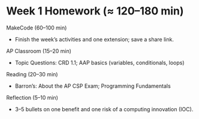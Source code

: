 # Week 1 Homework (≈ 120–180 min)

MakeCode (60–100 min)
- Finish the week’s activities and one extension; save a share link.

AP Classroom (15–20 min)
- Topic Questions: CRD 1.1; AAP basics (variables, conditionals, loops)

Reading (20–30 min)
- Barron’s: About the AP CSP Exam; Programming Fundamentals

Reflection (5–10 min)
- 3–5 bullets on one benefit and one risk of a computing innovation (IOC).
